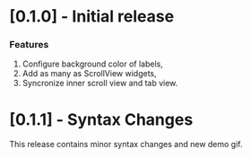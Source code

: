 # [0.1.0] - Initial release

### Features
1. Configure background color of labels,
2. Add as many as ScrollView widgets,
3. Syncronize inner scroll view and tab view.


# [0.1.1] - Syntax Changes

This release contains minor syntax changes and new demo gif.


